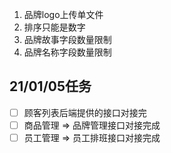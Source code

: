 1. 品牌logo上传单文件
2. 排序只能是数字
3. 品牌故事字段数量限制
4. 品牌名称字段数量限制



## 21/01/05任务

- [ ] 顾客列表后端提供的接口对接完
- [ ] 商品管理 =>  品牌管理接口对接完成
- [ ] 员工管理 => 员工排班接口对接完成